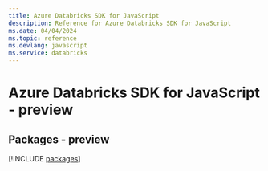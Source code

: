 ```yaml
---
title: Azure Databricks SDK for JavaScript
description: Reference for Azure Databricks SDK for JavaScript
ms.date: 04/04/2024
ms.topic: reference
ms.devlang: javascript
ms.service: databricks
---
```

# Azure Databricks SDK for JavaScript - preview
## Packages - preview
[!INCLUDE [packages](databricks-index.md)]